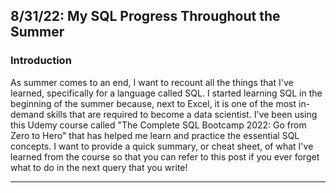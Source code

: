 ## 8/31/22: My SQL Progress Throughout the Summer

### Introduction
As summer comes to an end, I want to recount all the things that I've learned, specifically for a language called SQL. I started learning SQL in the beginning of the summer because, next to Excel, it is one of the most in-demand skills that are required to become a data scientist. I've been using this Udemy course called "The Complete SQL Bootcamp 2022: Go from Zero to Hero" that has helped me learn and practice the essential SQL concepts. I want to provide a quick summary, or cheat sheet, of what I've learned from the course so that you can refer to this post if you ever forget what to do in the next query that you write!

---
